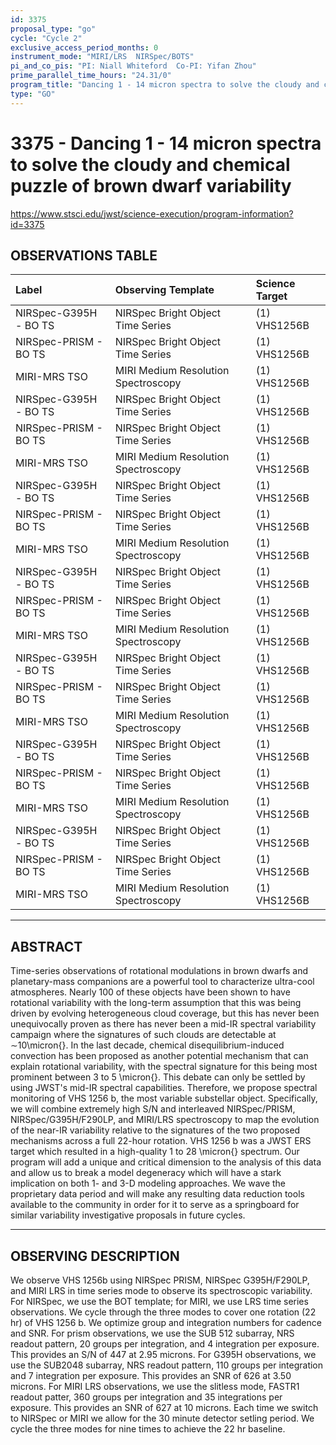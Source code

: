 ```yaml
---
id: 3375
proposal_type: "go"
cycle: "Cycle 2"
exclusive_access_period_months: 0
instrument_mode: "MIRI/LRS  NIRSpec/BOTS"
pi_and_co_pis: "PI: Niall Whiteford  Co-PI: Yifan Zhou"
prime_parallel_time_hours: "24.31/0"
program_title: "Dancing 1 - 14 micron spectra to solve the cloudy and chemical puzzle of brown dwarf variability"
type: "GO"
---
```

# 3375 - Dancing 1 - 14 micron spectra to solve the cloudy and chemical puzzle of brown dwarf variability
https://www.stsci.edu/jwst/science-execution/program-information?id=3375
## OBSERVATIONS TABLE
| Label                      | Observing Template                 | Science Target |
| :------------------------- | :--------------------------------- | :------------- |
| NIRSpec-G395H - BO TS      | NIRSpec Bright Object Time Series  | (1) VHS1256B   |
| NIRSpec-PRISM - BO TS      | NIRSpec Bright Object Time Series  | (1) VHS1256B   |
| MIRI-MRS TSO               | MIRI Medium Resolution Spectroscopy | (1) VHS1256B   |
| NIRSpec-G395H - BO TS      | NIRSpec Bright Object Time Series  | (1) VHS1256B   |
| NIRSpec-PRISM - BO TS      | NIRSpec Bright Object Time Series  | (1) VHS1256B   |
| MIRI-MRS TSO               | MIRI Medium Resolution Spectroscopy | (1) VHS1256B   |
| NIRSpec-G395H - BO TS      | NIRSpec Bright Object Time Series  | (1) VHS1256B   |
| NIRSpec-PRISM - BO TS      | NIRSpec Bright Object Time Series  | (1) VHS1256B   |
| MIRI-MRS TSO               | MIRI Medium Resolution Spectroscopy | (1) VHS1256B   |
| NIRSpec-G395H - BO TS      | NIRSpec Bright Object Time Series  | (1) VHS1256B   |
| NIRSpec-PRISM - BO TS      | NIRSpec Bright Object Time Series  | (1) VHS1256B   |
| MIRI-MRS TSO               | MIRI Medium Resolution Spectroscopy | (1) VHS1256B   |
| NIRSpec-G395H - BO TS      | NIRSpec Bright Object Time Series  | (1) VHS1256B   |
| NIRSpec-PRISM - BO TS      | NIRSpec Bright Object Time Series  | (1) VHS1256B   |
| MIRI-MRS TSO               | MIRI Medium Resolution Spectroscopy | (1) VHS1256B   |
| NIRSpec-G395H - BO TS      | NIRSpec Bright Object Time Series  | (1) VHS1256B   |
| NIRSpec-PRISM - BO TS      | NIRSpec Bright Object Time Series  | (1) VHS1256B   |
| MIRI-MRS TSO               | MIRI Medium Resolution Spectroscopy | (1) VHS1256B   |
| NIRSpec-G395H - BO TS      | NIRSpec Bright Object Time Series  | (1) VHS1256B   |
| NIRSpec-PRISM - BO TS      | NIRSpec Bright Object Time Series  | (1) VHS1256B   |
| MIRI-MRS TSO               | MIRI Medium Resolution Spectroscopy | (1) VHS1256B   |

---

## ABSTRACT

Time-series observations of rotational modulations in brown dwarfs and planetary-mass companions are a powerful tool to characterize ultra-cool atmospheres. Nearly 100 of these objects have been shown to have rotational variability with the long-term assumption that this was being driven by evolving heterogeneous cloud coverage, but this has never been unequivocally proven as there has never been a mid-IR spectral variability campaign where the signatures of such clouds are detectable at $\sim$10\micron{}. In the last decade, chemical disequilibrium-induced convection has been proposed as another potential mechanism that can explain rotational variability, with the spectral signature for this being most prominent between 3 to 5 \micron{}. This debate can only be settled by using JWST's mid-IR spectral capabilities. Therefore, we propose spectral monitoring of VHS 1256 b, the most variable substellar object. Specifically, we will combine extremely high S/N and interleaved NIRSpec/PRISM, NIRSpec/G395H/F290LP, and MIRI/LRS spectroscopy to map the evolution of the near-IR variability relative to the signatures of the two proposed mechanisms across a full 22-hour rotation. VHS 1256 b was a JWST ERS target which resulted in a high-quality 1 to 28 \micron{} spectrum. Our program will add a unique and critical dimension to the analysis of this data and allow us to break a model degeneracy which will have a stark implication on both 1- and 3-D modeling approaches. We wave the proprietary data period and will make any resulting data reduction tools available to the community in order for it to serve as a springboard for similar variability investigative proposals in future cycles.

---

## OBSERVING DESCRIPTION

We observe VHS 1256b using NIRSpec PRISM, NIRSpec G395H/F290LP, and MIRI LRS in time series mode to observe its spectroscopic variability. For NIRSpec, we use the BOT template; for MIRI, we use LRS time series observations. We cycle through the three modes to cover one rotation (22 hr) of VHS 1256 b.
We optimize group and integration numbers for cadence and SNR. For prism observations, we use the SUB 512 subarray, NRS readout pattern, 20 groups per integration, and 4 integration per exposure. This provides an S/N of 447 at 2.95 microns.
For G395H observations, we use the SUB2048 subarray, NRS readout pattern, 110 groups per integration and 7 integration per exposure. This provides an SNR of 626 at 3.50 microns.
For MIRI LRS observations, we use the slitless mode, FASTR1 readout patter, 360 groups per integration and 35 integrations per exposure. This provides an SNR of 627 at 10 microns.
Each time we switch to NIRSpec or MIRI we allow for the 30 minute detector setling period.
We cycle the three modes for nine times to achieve the 22 hr baseline.